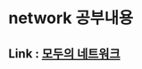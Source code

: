 # network 공부내용
## Link : [모두의 네트워크](https://github.com/baekjaeseong/study/blob/main/%EB%AA%A8%EB%91%90%EC%9D%98%20%EB%84%A4%ED%8A%B8%EC%9B%8C%ED%81%AC/README.md)

